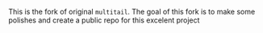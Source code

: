 This is the fork of original `multitail`. The goal of this fork is to make some polishes
and create a public repo for this excelent project

